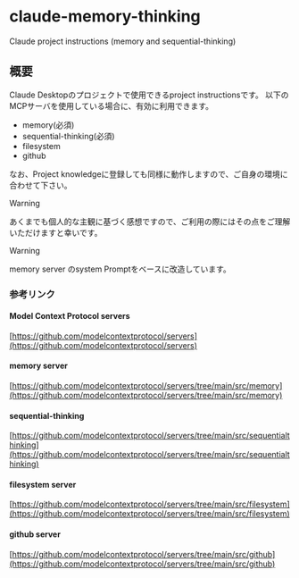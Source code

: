 # claude-memory-thinking
Claude project instructions (memory and sequential-thinking)

## 概要
Claude Desktopのプロジェクトで使用できるproject instructionsです。
以下のMCPサーバを使用している場合に、有効に利用できます。
 - memory(必須)
 - sequential-thinking(必須)
 - filesystem
 - github

なお、Project knowledgeに登録しても同様に動作しますので、ご自身の環境に合わせて下さい。

> [!WARNING]
> あくまでも個人的な主観に基づく感想ですので、ご利用の際にはその点をご理解いただけますと幸いです。

> [!WARNING]
> memory server のsystem Promptをベースに改造しています。


### 参考リンク
#### Model Context Protocol servers
[https://github.com/modelcontextprotocol/servers](https://github.com/modelcontextprotocol/servers)
#### memory server
[https://github.com/modelcontextprotocol/servers/tree/main/src/memory](https://github.com/modelcontextprotocol/servers/tree/main/src/memory)
#### sequential-thinking
[https://github.com/modelcontextprotocol/servers/tree/main/src/sequentialthinking](https://github.com/modelcontextprotocol/servers/tree/main/src/sequentialthinking)
#### filesystem server
[https://github.com/modelcontextprotocol/servers/tree/main/src/filesystem](https://github.com/modelcontextprotocol/servers/tree/main/src/filesystem)
#### github server
[https://github.com/modelcontextprotocol/servers/tree/main/src/github](https://github.com/modelcontextprotocol/servers/tree/main/src/github)

